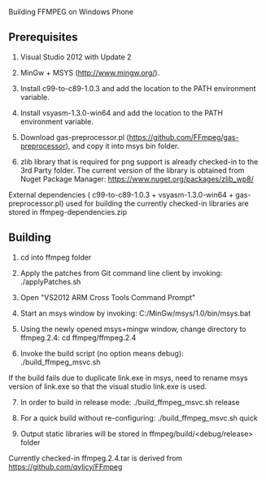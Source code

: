 Building FFMPEG on Windows Phone

Prerequisites
------------

1) Visual Studio 2012 with Update 2

2) MinGw + MSYS (http://www.mingw.org/).

3) Install c99-to-c89-1.0.3 and add the location to the PATH environment variable.

4) Install vsyasm-1.3.0-win64 and add the location to the PATH environment variable.

5) Download gas-preprocessor.pl (https://github.com/FFmpeg/gas-preprocessor), and copy it into msys bin folder.

6) zlib library that is required for png support is already checked-in to the 3rd Party folder. The current version of the library is obtained from Nuget Package Manager: https://www.nuget.org/packages/zlib_wp8/

External dependencies ( c99-to-c89-1.0.3  +  vsyasm-1.3.0-win64 + gas-preprocessor.pl)  used for building the currently checked-in libraries are stored in ffmpeg-dependencies.zip 

Building
------------

1) cd into ffmpeg folder

2) Apply the patches from Git command line client by invoking:
./applyPatches.sh

3) Open "VS2012 ARM Cross Tools Command Prompt"

4) Start an msys window by invoking:
C:/MinGw/msys/1.0/bin/msys.bat

5) Using the newly opened msys+mingw window, change directory to ffmpeg.2.4:
cd ffmpeg/ffmpeg.2.4

6) Invoke the build script (no option means debug):
./build_ffmpeg_msvc.sh

If the build fails due to duplicate link.exe in msys, need to rename msys version of link.exe so that the visual studio link.exe is used.

7) In order to build in release mode:
./build_ffmpeg_msvc.sh release

8) For a quick build without re-configuring:
./build_ffmpeg_msvc.sh quick

9) Output static libraries will be stored in ffmpeg/build/<debug/release> folder

Currently checked-in ffmpeg.2.4.tar is derived from https://github.com/qyljcy/FFmpeg

 
